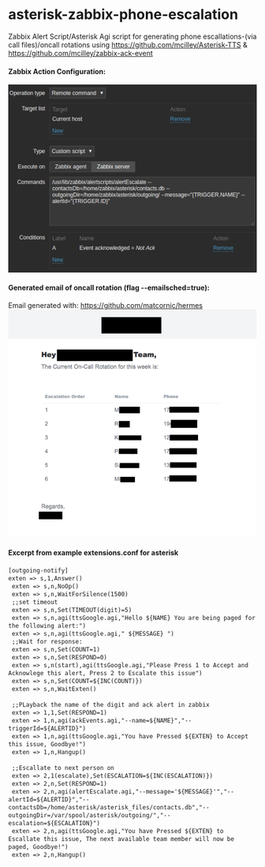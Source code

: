 # asterisk-zabbix-phone-escalation
Zabbix Alert Script/Asterisk Agi script for generating phone escallations-(via call files)/oncall rotations using https://github.com/mcilley/Asterisk-TTS & https://github.com/mcilley/zabbix-ack-event

#### Zabbix Action Configuration:
![Alt text](/images/action.png?raw=true "configuration of zabbix action" )

#### Generated email of oncall rotation (flag --emailsched=true):
Email generated with: https://github.com/matcornic/hermes
![Alt text](/images/email.png?raw=true "example email of oncall rotation" )


#### Excerpt from example extensions.conf for asterisk
```
[outgoing-notify]
exten => s,1,Answer()
 exten => s,n,NoOp()
 exten => s,n,WaitForSilence(1500)
 ;;set timeout 
 exten => s,n,Set(TIMEOUT(digit)=5)
 exten => s,n,agi(ttsGoogle.agi,"Hello ${NAME} You are being paged for the following alert:")
 exten => s,n,agi(ttsGoogle.agi," ${MESSAGE} ")
 ;;Wait for response:
 exten => s,n,Set(COUNT=1)
 exten => s,n,Set(RESPOND=0)
 exten => s,n(start),agi(ttsGoogle.agi,"Please Press 1 to Accept and Acknowlege this alert, Press 2 to Escalate this issue")
 exten => s,n,Set(COUNT=${INC(COUNT)})
 exten => s,n,WaitExten()
 
 ;;PLayback the name of the digit and ack alert in zabbix
 exten => 1,1,Set(RESPOND=1)
 exten => 1,n,agi(ackEvents.agi,"--name=${NAME}","--triggerId=${ALERTID}")
 exten => 1,n,agi(ttsGoogle.agi,"You have Pressed ${EXTEN} to Accept this issue, Goodbye!")
 exten => 1,n,Hangup()

 ;;Escallate to next person on
 exten => 2,1(escalate),Set(ESCALATION=${INC(ESCALATION)})
 exten => 2,n,Set(RESPOND=1)
 exten => 2,n,agi(alertEscalate.agi,"--message='${MESSAGE}'","--alertId=${ALERTID}","--contactsDb=/home/asterisk/asterisk_files/contacts.db","--outgoingDir=/var/spool/asterisk/outgoing/","--escalation=${ESCALATION}")
 exten => 2,n,agi(ttsGoogle.agi,"You have Pressed ${EXTEN} to Escallate this issue, The next available team member will now be paged, Goodbye!")
 exten => 2,n,Hangup()
 ```
